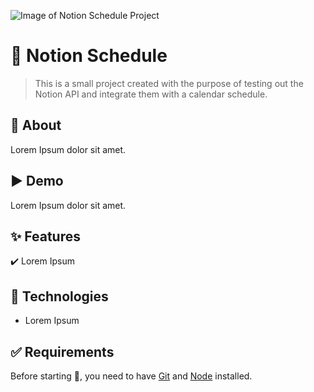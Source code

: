 ![Image of Notion Schedule Project](https://cdn.jsdelivr.net/gh/Th3Wall/assets-cdn/NotionSchedule/Notion_banner.jpg)
# 📝 Notion Schedule

> This is a small project created with the purpose of testing out the Notion API and integrate them with a calendar schedule.

## 🎯 About ##
Lorem Ipsum dolor sit amet.
<br/>

## ▶️ Demo ##
Lorem Ipsum dolor sit amet.
<br/>

## :sparkles: Features ##
:heavy_check_mark: Lorem Ipsum
<br/>

## :rocket: Technologies ##
- Lorem Ipsum

## :white_check_mark: Requirements ##
Before starting :checkered_flag:, you need to have [Git](https://git-scm.com) and [Node](https://nodejs.org/en/) installed.
